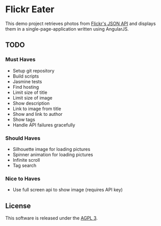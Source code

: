 # Flickr Eater

This demo project retrieves photos from [Flickr's JSON API](https://api.flickr.com/services/feeds/photos_public.gne?format=json)
and displays them in a single-page-application written using AngularJS.

## TODO

### Must Haves

* Setup git repository
* Build scripts
* Jasmine tests
* Find hosting
* Limit size of title
* Limit size of image
* Show description
* Link to image from title
* Show and link to author
* Show tags
* Handle API failures gracefully

### Should Haves

* Silhouette image for loading pictures
* Spinner animation for loading pictures
* Infinite scroll
* Tag search

### Nice to Haves

* Use full screen api to show image (requires API key)

## License

This software is released under the [AGPL 3](http://www.gnu.org/licenses/agpl-3.0.en.html).